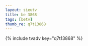 ```yaml
--- 
layout: sieutv
title: be 3868
tags: [betv]
thumb_re: q7t13868
---
```

{% include tvadv key="q7t13868" %} 
